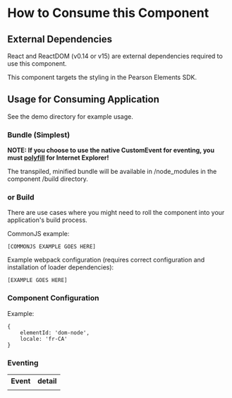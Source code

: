# How to Consume this Component

## External Dependencies

React and ReactDOM (v0.14 or v15) are external dependencies required to use this component.

This component targets the styling in the Pearson Elements SDK.

## Usage for Consuming Application

See the demo directory for example usage.
     
### Bundle (Simplest)

**NOTE: If you choose to use the native CustomEvent for eventing, you must 
[polyfill](https://developer.mozilla.org/en-US/docs/Web/API/CustomEvent/CustomEvent) for Internet Explorer!**

The transpiled, minified bundle will be available in /node_modules in the component /build directory.

### or Build

There are use cases where you might need to roll the component into your application's build process.

CommonJS example:

    [COMMONJS EXAMPLE GOES HERE]
        
Example webpack configuration (requires correct configuration and installation of loader dependencies):

    [EXAMPLE GOES HERE]
        
### Component Configuration

Example:

    {
        elementId: 'dom-node',
        locale: 'fr-CA'
    }
   
### Eventing

<table>
    <tr>
        <th>Event</th><th>detail</th>
    </tr
    <tr>
        <td></td><td></td>
    </tr>
</table>
